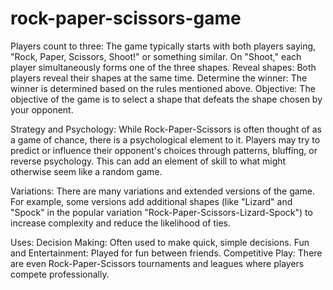 # rock-paper-scissors-game
Players count to three: The game typically starts with both players saying, "Rock, Paper, Scissors, Shoot!" or something similar. On "Shoot," each player simultaneously forms one of the three shapes.
Reveal shapes: Both players reveal their shapes at the same time.
Determine the winner: The winner is determined based on the rules mentioned above.
Objective:
The objective of the game is to select a shape that defeats the shape chosen by your opponent.

Strategy and Psychology:
While Rock-Paper-Scissors is often thought of as a game of chance, there is a psychological element to it. Players may try to predict or influence their opponent's choices through patterns, bluffing, or reverse psychology. This can add an element of skill to what might otherwise seem like a random game.

Variations:
There are many variations and extended versions of the game. For example, some versions add additional shapes (like "Lizard" and "Spock" in the popular variation "Rock-Paper-Scissors-Lizard-Spock") to increase complexity and reduce the likelihood of ties.

Uses:
Decision Making: Often used to make quick, simple decisions.
Fun and Entertainment: Played for fun between friends.
Competitive Play: There are even Rock-Paper-Scissors tournaments and leagues where players compete professionally.
